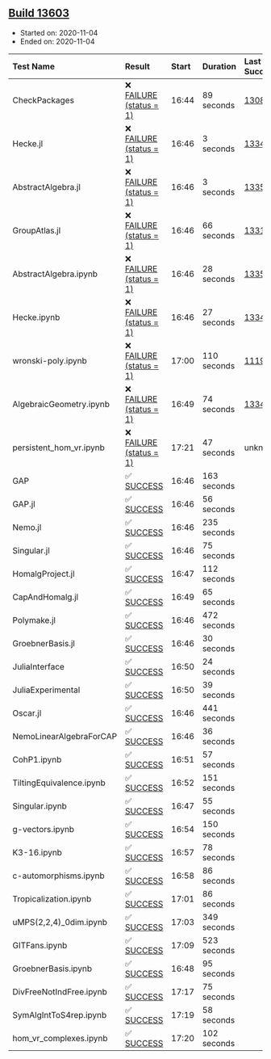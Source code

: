 ## [Build 13603](https://oscarci.mathematik.uni-kl.de/job/oscar/13603/)

* Started on: 2020-11-04
* Ended on: 2020-11-04

| Test Name    | Result | Start | Duration | Last Success | First Failure |
|:-------------|:-------|:------|:---------|:-------------|:--------------|
| CheckPackages | ❌ [FAILURE (status = 1)](https://oscarci.mathematik.uni-kl.de/job/oscar/13603/artifact/logs/build-13603/CheckPackages.log) | 16:44 | 89 seconds | [13085](https://oscarci.mathematik.uni-kl.de/job/oscar/13085/) | [13086](https://oscarci.mathematik.uni-kl.de/job/oscar/13086/) |
| Hecke.jl | ❌ [FAILURE (status = 1)](https://oscarci.mathematik.uni-kl.de/job/oscar/13603/artifact/logs/build-13603/Hecke.jl.log) | 16:46 | 3 seconds | [13341](https://oscarci.mathematik.uni-kl.de/job/oscar/13341/) | [13342](https://oscarci.mathematik.uni-kl.de/job/oscar/13342/) |
| AbstractAlgebra.jl | ❌ [FAILURE (status = 1)](https://oscarci.mathematik.uni-kl.de/job/oscar/13603/artifact/logs/build-13603/AbstractAlgebra.jl.log) | 16:46 | 3 seconds | [13355](https://oscarci.mathematik.uni-kl.de/job/oscar/13355/) | [13356](https://oscarci.mathematik.uni-kl.de/job/oscar/13356/) |
| GroupAtlas.jl | ❌ [FAILURE (status = 1)](https://oscarci.mathematik.uni-kl.de/job/oscar/13603/artifact/logs/build-13603/GroupAtlas.jl.log) | 16:46 | 66 seconds | [13311](https://oscarci.mathematik.uni-kl.de/job/oscar/13311/) | [13312](https://oscarci.mathematik.uni-kl.de/job/oscar/13312/) |
| AbstractAlgebra.ipynb | ❌ [FAILURE (status = 1)](https://oscarci.mathematik.uni-kl.de/job/oscar/13603/artifact/logs/build-13603/AbstractAlgebra.ipynb.log) | 16:46 | 28 seconds | [13355](https://oscarci.mathematik.uni-kl.de/job/oscar/13355/) | [13356](https://oscarci.mathematik.uni-kl.de/job/oscar/13356/) |
| Hecke.ipynb | ❌ [FAILURE (status = 1)](https://oscarci.mathematik.uni-kl.de/job/oscar/13603/artifact/logs/build-13603/Hecke.ipynb.log) | 16:46 | 27 seconds | [13341](https://oscarci.mathematik.uni-kl.de/job/oscar/13341/) | [13342](https://oscarci.mathematik.uni-kl.de/job/oscar/13342/) |
| wronski-poly.ipynb | ❌ [FAILURE (status = 1)](https://oscarci.mathematik.uni-kl.de/job/oscar/13603/artifact/logs/build-13603/wronski-poly.ipynb.log) | 17:00 | 110 seconds | [11192](https://oscarci.mathematik.uni-kl.de/job/oscar/11192/) | [11193](https://oscarci.mathematik.uni-kl.de/job/oscar/11193/) |
| AlgebraicGeometry.ipynb | ❌ [FAILURE (status = 1)](https://oscarci.mathematik.uni-kl.de/job/oscar/13603/artifact/logs/build-13603/AlgebraicGeometry.ipynb.log) | 16:49 | 74 seconds | [13341](https://oscarci.mathematik.uni-kl.de/job/oscar/13341/) | [13342](https://oscarci.mathematik.uni-kl.de/job/oscar/13342/) |
| persistent_hom_vr.ipynb | ❌ [FAILURE (status = 1)](https://oscarci.mathematik.uni-kl.de/job/oscar/13603/artifact/logs/build-13603/persistent_hom_vr.ipynb.log) | 17:21 | 47 seconds | unknown | unknown |
| GAP | ✅ [SUCCESS](https://oscarci.mathematik.uni-kl.de/job/oscar/13603/artifact/logs/build-13603/GAP.log) | 16:46 | 163 seconds |  |  |
| GAP.jl | ✅ [SUCCESS](https://oscarci.mathematik.uni-kl.de/job/oscar/13603/artifact/logs/build-13603/GAP.jl.log) | 16:46 | 56 seconds |  |  |
| Nemo.jl | ✅ [SUCCESS](https://oscarci.mathematik.uni-kl.de/job/oscar/13603/artifact/logs/build-13603/Nemo.jl.log) | 16:46 | 235 seconds |  |  |
| Singular.jl | ✅ [SUCCESS](https://oscarci.mathematik.uni-kl.de/job/oscar/13603/artifact/logs/build-13603/Singular.jl.log) | 16:46 | 75 seconds |  |  |
| HomalgProject.jl | ✅ [SUCCESS](https://oscarci.mathematik.uni-kl.de/job/oscar/13603/artifact/logs/build-13603/HomalgProject.jl.log) | 16:47 | 112 seconds |  |  |
| CapAndHomalg.jl | ✅ [SUCCESS](https://oscarci.mathematik.uni-kl.de/job/oscar/13603/artifact/logs/build-13603/CapAndHomalg.jl.log) | 16:49 | 65 seconds |  |  |
| Polymake.jl | ✅ [SUCCESS](https://oscarci.mathematik.uni-kl.de/job/oscar/13603/artifact/logs/build-13603/Polymake.jl.log) | 16:46 | 472 seconds |  |  |
| GroebnerBasis.jl | ✅ [SUCCESS](https://oscarci.mathematik.uni-kl.de/job/oscar/13603/artifact/logs/build-13603/GroebnerBasis.jl.log) | 16:46 | 30 seconds |  |  |
| JuliaInterface | ✅ [SUCCESS](https://oscarci.mathematik.uni-kl.de/job/oscar/13603/artifact/logs/build-13603/JuliaInterface.log) | 16:50 | 24 seconds |  |  |
| JuliaExperimental | ✅ [SUCCESS](https://oscarci.mathematik.uni-kl.de/job/oscar/13603/artifact/logs/build-13603/JuliaExperimental.log) | 16:50 | 39 seconds |  |  |
| Oscar.jl | ✅ [SUCCESS](https://oscarci.mathematik.uni-kl.de/job/oscar/13603/artifact/logs/build-13603/Oscar.jl.log) | 16:46 | 441 seconds |  |  |
| NemoLinearAlgebraForCAP | ✅ [SUCCESS](https://oscarci.mathematik.uni-kl.de/job/oscar/13603/artifact/logs/build-13603/NemoLinearAlgebraForCAP.log) | 16:46 | 36 seconds |  |  |
| CohP1.ipynb | ✅ [SUCCESS](https://oscarci.mathematik.uni-kl.de/job/oscar/13603/artifact/logs/build-13603/CohP1.ipynb.log) | 16:51 | 57 seconds |  |  |
| TiltingEquivalence.ipynb | ✅ [SUCCESS](https://oscarci.mathematik.uni-kl.de/job/oscar/13603/artifact/logs/build-13603/TiltingEquivalence.ipynb.log) | 16:52 | 151 seconds |  |  |
| Singular.ipynb | ✅ [SUCCESS](https://oscarci.mathematik.uni-kl.de/job/oscar/13603/artifact/logs/build-13603/Singular.ipynb.log) | 16:47 | 55 seconds |  |  |
| g-vectors.ipynb | ✅ [SUCCESS](https://oscarci.mathematik.uni-kl.de/job/oscar/13603/artifact/logs/build-13603/g-vectors.ipynb.log) | 16:54 | 150 seconds |  |  |
| K3-16.ipynb | ✅ [SUCCESS](https://oscarci.mathematik.uni-kl.de/job/oscar/13603/artifact/logs/build-13603/K3-16.ipynb.log) | 16:57 | 78 seconds |  |  |
| c-automorphisms.ipynb | ✅ [SUCCESS](https://oscarci.mathematik.uni-kl.de/job/oscar/13603/artifact/logs/build-13603/c-automorphisms.ipynb.log) | 16:58 | 86 seconds |  |  |
| Tropicalization.ipynb | ✅ [SUCCESS](https://oscarci.mathematik.uni-kl.de/job/oscar/13603/artifact/logs/build-13603/Tropicalization.ipynb.log) | 17:01 | 86 seconds |  |  |
| uMPS(2,2,4)_0dim.ipynb | ✅ [SUCCESS](https://oscarci.mathematik.uni-kl.de/job/oscar/13603/artifact/logs/build-13603/uMPS-2-2-4-_0dim.ipynb.log) | 17:03 | 349 seconds |  |  |
| GITFans.ipynb | ✅ [SUCCESS](https://oscarci.mathematik.uni-kl.de/job/oscar/13603/artifact/logs/build-13603/GITFans.ipynb.log) | 17:09 | 523 seconds |  |  |
| GroebnerBasis.ipynb | ✅ [SUCCESS](https://oscarci.mathematik.uni-kl.de/job/oscar/13603/artifact/logs/build-13603/GroebnerBasis.ipynb.log) | 16:48 | 95 seconds |  |  |
| DivFreeNotIndFree.ipynb | ✅ [SUCCESS](https://oscarci.mathematik.uni-kl.de/job/oscar/13603/artifact/logs/build-13603/DivFreeNotIndFree.ipynb.log) | 17:17 | 75 seconds |  |  |
| SymAlgIntToS4rep.ipynb | ✅ [SUCCESS](https://oscarci.mathematik.uni-kl.de/job/oscar/13603/artifact/logs/build-13603/SymAlgIntToS4rep.ipynb.log) | 17:19 | 58 seconds |  |  |
| hom_vr_complexes.ipynb | ✅ [SUCCESS](https://oscarci.mathematik.uni-kl.de/job/oscar/13603/artifact/logs/build-13603/hom_vr_complexes.ipynb.log) | 17:20 | 102 seconds |  |  |
